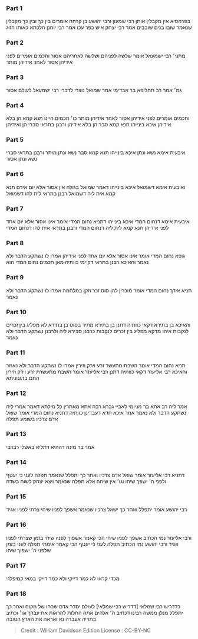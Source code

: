 
### Part 1
בפרהסיא אין מקבלין אותן רבי שמעון ורבי יהושע בן קרחה אומרים בין כך ובין כך מקבלין שנאמר שובו בנים שובבים אמר רבי יצחק איש כפר עכו אמר רבי יוחנן הלכתא כאותו הזוג

### Part 2
מתני׳ רבי ישמעאל אומר שלשה לפניהם ושלשה לאחריהם אסור וחכמים אומרים לפני אידיהן אסור לאחר אידיהן מותר

### Part 3
גמ׳ אמר רב תחליפא בר אבדימי אמר שמואל נוצרי לדברי רבי ישמעאל לעולם אסור

### Part 4
וחכמים אומרים לפני אידיהן אסור לאחר אידיהן מותר כו׳ חכמים היינו תנא קמא הן בלא אידיהן איכא בינייהו תנא קמא סבר הן בלא אידיהן ורבנן בתראי סברי הן ואידיהן

### Part 5
איבעית אימא נשא ונתן איכא בינייהו תנא קמא סבר נשא ונתן מותר ורבנן בתראי סברי נשא ונתן אסור

### Part 6
ואיבעית אימא דשמואל איכא בינייהו דאמר שמואל בגולה אין אסור אלא יום אידם תנא קמא אית ליה דשמואל רבנן בתראי לית להו דשמואל

### Part 7
איבעית אימא דנחום המדי איכא בינייהו דתניא נחום המדי אומר אינו אסור אלא יום אחד לפני אידיהן תנא קמא לית ליה דנחום המדי ורבנן בתראי אית להו דנחום המדי

### Part 8
גופא נחום המדי אומר אינו אסור אלא יום אחד לפני אידיהן אמרו לו נשתקע הדבר ולא נאמר והאיכא רבנן בתראי דקיימי כוותיה מאן חכמים נחום המדי הוא

### Part 9
תניא אידך נחום המדי אומר מוכרין להן סוס זכר וזקן במלחמה אמרו לו נשתקע הדבר ולא נאמר

### Part 10
והאיכא בן בתירא דקאי כוותיה דתנן בן בתירא מתיר בסוס בן בתירא לא מפליג בין זכרים לנקבות איהו מדקא מפליג בין זכרים לנקבות כרבנן סבירא ליה ולרבנן נשתקע הדבר ולא נאמר

### Part 11
תניא נחום המדי אומר השבת מתעשר זרע וירק וזירין אמרו לו נשתקע הדבר ולא נאמר והאיכא רבי אליעזר דקאי כוותיה דתנן רבי אליעזר אומר השבת מתעשרת זרע וירק וזירין התם בדגנוניתא

### Part 12
אמר ליה רב אחא בר מניומי לאביי גברא רבה אתא מאתרין כל מילתא דאמר אמרי ליה נשתקע הדבר ולא נאמר אמר איכא חדא דעבדינן כוותיה דתניא נחום המדי אומר שואל אדם צרכיו בשומע תפלה

### Part 13
אמר בר מינה דההיא דתליא באשלי רברבי

### Part 14
דתניא רבי אליעזר אומר שואל אדם צרכיו ואחר כך יתפלל שנאמר תפלה לעני כי יעטף ולפני ה׳ ישפך שיחו וגו׳ אין שיחה אלא תפלה שנאמר ויצא יצחק לשוח בשדה

### Part 15
רבי יהושע אומר יתפלל ואחר כך ישאל צרכיו שנאמר אשפך לפניו שיחי צרתי לפניו אגיד

### Part 16
ורבי אליעזר נמי הכתיב אשפך לפניו שיחי הכי קאמר אשפוך לפניו שיחי בזמן שצרתי לפניו אגיד ורבי יהושע נמי הכתיב תפלה לעני כי יעטף הכי קאמר אימתי תפלה לעני בזמן שלפני ה׳ ישפוך שיחו

### Part 17
מכדי קראי לא כמר דייקי ולא כמר דייקי במאי קמיפלגי

### Part 18
כדדריש רבי שמלאי [דדריש רבי שמלאי] לעולם יסדר אדם שבחו של מקום ואחר כך יתפלל מנלן ממשה רבינו דכתיב ה׳ אלהים אתה החלות להראות את עבדך וגו׳ וכתיב בתריה אעברה נא ואראה את הארץ הטובה

>Credit : William Davidson Edition
>License : CC-BY-NC